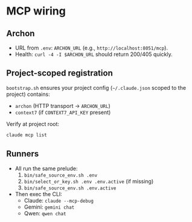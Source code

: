 # MCP wiring

## Archon
- URL from `.env`: `ARCHON_URL` (e.g., `http://localhost:8051/mcp`).
- Health: `curl -4 -I $ARCHON_URL` should return 200/405 quickly.

## Project-scoped registration
`bootstrap.sh` ensures your project config (`~/.claude.json` scoped to the project) contains:
- `archon` (HTTP transport → `ARCHON_URL`)
- `context7` (if `CONTEXT7_API_KEY` present)

Verify at project root:
```bash
claude mcp list
```

## Runners
- All run the same prelude:
  1. `bin/safe_source_env.sh .env`
  2. `bin/select_or_key.sh .env .env.active` (if missing)
  3. `bin/safe_source_env.sh .env.active`
- Then exec the CLI:
  - Claude: `claude --mcp-debug`
  - Gemini: `gemini chat`
  - Qwen: `qwen chat`